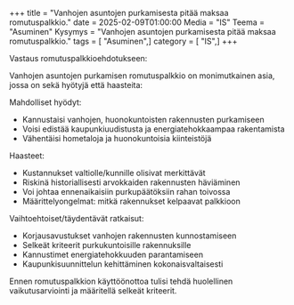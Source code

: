 +++
title = "Vanhojen asuntojen purkamisesta pitää maksaa romutuspalkkio."
date = 2025-02-09T01:00:00
Media = "IS"
Teema = "Asuminen"
Kysymys = "Vanhojen asuntojen purkamisesta pitää maksaa romutuspalkkio."
tags = [ "Asuminen",]
category = [ "IS",]
+++

Vastaus romutuspalkkioehdotukseen:

Vanhojen asuntojen purkamisen romutuspalkkio on monimutkainen asia, jossa on sekä hyötyjä että haasteita:

Mahdolliset hyödyt:
- Kannustaisi vanhojen, huonokuntoisten rakennusten purkamiseen
- Voisi edistää kaupunkiuudistusta ja energiatehokkaampaa rakentamista
- Vähentäisi hometaloja ja huonokuntoisia kiinteistöjä

Haasteet:
- Kustannukset valtiolle/kunnille olisivat merkittävät
- Riskinä historiallisesti arvokkaiden rakennusten häviäminen
- Voi johtaa ennenaikaisiin purkupäätöksiin rahan toivossa
- Määrittelyongelmat: mitkä rakennukset kelpaavat palkkioon

Vaihtoehtoiset/täydentävät ratkaisut:
- Korjausavustukset vanhojen rakennusten kunnostamiseen
- Selkeät kriteerit purkukuntoisille rakennuksille
- Kannustimet energiatehokkuuden parantamiseen
- Kaupunkisuunnittelun kehittäminen kokonaisvaltaisesti

Ennen romutuspalkkion käyttöönottoa tulisi tehdä huolellinen vaikutusarviointi ja määritellä selkeät kriteerit.
